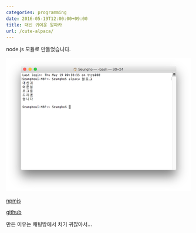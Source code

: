 ```yaml
---
categories: programming
date: 2016-05-19T12:00:00+09:00
title: 대신 귀여운 알파카
url: /cute-alpaca/
---
```


node.js 모듈로 만들었습니다.

<img src="/images/Vkg7vdrMW.png" alt="niceb5y blog">

[npmjs](https://www.npmjs.com/package/cute-alpaca)

[github](https://github.com/niceb5y/cute-alpaca)

만든 이유는 채팅방에서 치기 귀찮아서...
